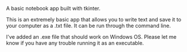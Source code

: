 A basic notebook app built with tkinter.

This is an extremely basic app that allows you to write text and save it to your computer as a .txt file.
It can be run through the command line.

I've added an .exe file that should work on Windows OS. Please let me know if you have any trouble running it as an executable.
